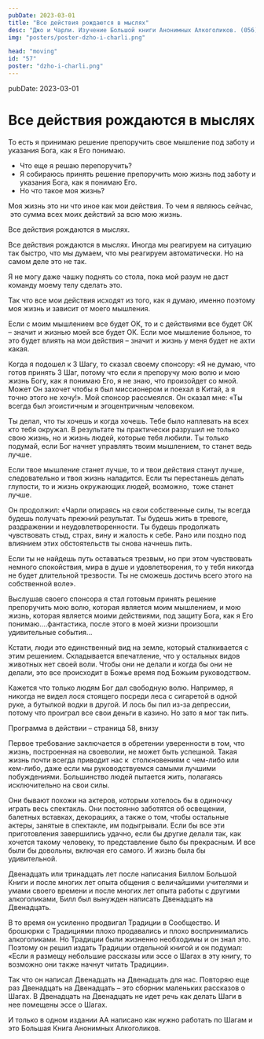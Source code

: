 ```yaml
---
pubDate: 2023-03-01
title: "Все действия рождаются в мыслях"
desc: "Джо и Чарли. Изучение Большой книги Анонимных Алкоголиков. (056)"
img: "posters/poster-dzho-i-charli.png"

head: "moving"
id: "57"
poster: "dzho-i-charli.png"
---
```


pubDate: 2023-03-01

# Все действия рождаются в мыслях

То есть я принимаю решение препоручить свое мышление под заботу и указания Бога, как я Его понимаю.

- Что еще я решаю перепоручить?
- Я собираюсь принять решение препоручить мою жизнь под заботу и указания Бога, как я понимаю Его.
- Но что такое моя жизнь?

Моя жизнь это ни что иное как мои действия. То чем я являюсь сейчас,  это сумма всех моих действий за всю мою жизнь.

Все действия рождаются в мыслях.

Все действия рождаются в мыслях. Иногда мы реагируем на ситуацию так быстро, что мы думаем, что мы реагируем автоматически. Но на самом деле это не так.

Я не могу даже чашку поднять со стола, пока мой разум не даст команду моему телу сделать это.

Так что все мои действия исходят из того, как я думаю, именно поэтому моя жизнь и зависит от моего мышления.

Если с моим мышлением все будет ОК, то и с действиями все будет ОК – значит и жизнью моей все будет ОК.
Если мое мышление больное, то это будет влиять на мои действия – значит и жизнь у меня будет не ахти какая.

Когда я подошел к 3 Шагу, то сказал своему спонсору: «Я не думаю, что готов принять 3 Шаг, потому что если я препоручу мою волю и мою жизнь Богу, как я понимаю Его, я не знаю, что произойдет со мной. Может Он захочет чтобы я был миссионером и поехал в Китай, а я точно этого не хочу!». Мой спонсор рассмеялся. Он сказал мне: «Ты всегда был эгоистичным и эгоцентричным человеком.

Ты делал, что ты хочешь и когда хочешь. Тебе было наплевать на всех кто тебя окружал. В результате ты практически разрушил не только свою жизнь, но и жизнь людей, которые тебя любили. Ты только подумай, если Бог начнет управлять твоим мышлением, то станет ведь лучше.

Если твое мышление станет лучше, то и твои действия станут лучше, следовательно и твоя жизнь наладится. Если ты перестанешь делать глупости, то и жизнь окружающих людей, возможно,  тоже станет лучше.

Он продолжил: «Чарли опираясь на свои собственные силы, ты всегда будешь получать прежний результат. Ты будешь жить в тревоге, раздражении и неудовлетворенности. Ты будешь продолжать чувствовать стыд, страх, вину и жалость к себе. Рано или поздно под влиянием этих обстоятельств ты снова начнешь пить.

Если ты не найдешь путь оставаться трезвым, но при этом чувствовать немного спокойствия, мира в душе и удовлетворения, то у тебя никогда не будет длительной трезвости. Ты не сможешь достичь всего этого на собственной воле».

Выслушав своего спонсора я стал готовым принять решение препоручить мою волю, которая является моим мышлением, и мою жизнь, которая является моими действиями, под защиту Бога, как я Его понимаю….фантастика, после этого в моей жизни произошли удивительные события…

Кстати, люди это единственный вид на земле, который сталкивается с этим решением. Складывается впечатление, что у остальных видов животных нет своей воли. Чтобы они не делали и когда бы они не делали, это все происходит в Божье время под Божьим руководством.

Кажется что только людям Бог дал свободную волю. Например, я никогда не видел лося стоящего посреди леса с сигаретой в одной руке, а бутылкой водки в другой. И лось бы пил из-за депрессии, потому что проиграл все свои деньги в казино. Но зато я мог так пить.

Программа в действии – страница 58, внизу

Первое требование заключается в обретении уверенности в том, что жизнь, построенная на своеволии, не может быть успешной. Такая жизнь почти всегда приводит нас к  столкновениям с чем-либо или кем-либо, даже если мы руководствуемся самыми лучшими побуждениями. Большинство людей пытается жить, полагаясь исключительно на свои силы.

Они бывают похожи на актеров, которым хотелось бы в одиночку играть весь спектакль. Они постоянно заботятся об освещении, балетных вставках, декорациях, а также о том, чтобы остальные актеры, занятые в спектакле, им подыгрывали. Если бы все эти приготовления завершились удачно, если бы другие делали так, как хочется такому человеку, то представление было бы прекрасным. И все были бы довольны, включая его самого. И жизнь была бы удивительной.

Двенадцать или тринадцать лет после написания Биллом Большой Книги и после многих лет опыта общения с величайшими учителями и умами своего времени и после многих лет опыта работы с другими алкоголиками, Билл был вынужден написать Двенадцать на Двенадцать.

В то время он усиленно продвигал Традиции в Сообщество. И брошюрки с Традициями плохо продавались и плохо воспринимались алкоголиками. Но Традиции были жизненно необходимы и он знал это. Поэтому он решил издать Традиции отдельной книгой и он подумал: «Если я размещу небольшие рассказы или эссе о Шагах в эту книгу, то возможно они также начнут читать Традиции».

Так что он написал Двенадцать на Двенадцать для нас. Повторяю еще раз Двенадцать на Двенадцать – это сборник маленьких рассказов о Шагах. В Двенадцать на Двенадцать не идет речь как делать Шаги в нее помещены эссе о Шагах.

И только в одном издании АА написано как нужно работать по Шагам и это Большая Книга Анонимных Алкоголиков.
